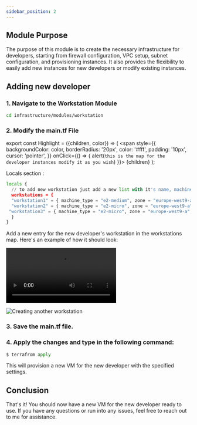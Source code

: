 ```yaml
---
sidebar_position: 2
---
```

## Module Purpose
The purpose of this module is to create the necessary infrastructure for developers, starting from firewall configuration, VPC setup, subnet configuration, and provisioning instances. It also provides the flexibility to easily add new instances for new developers or modify existing instances.

## Adding new developer
### 1. Navigate to the **Workstation Module**
```bash
cd infrastructure/modules/workstation
```

### 2. Modify the **main.tf** File


export const Highlight = ({children, color}) => (
  <span
    style={{
      backgroundColor: color,
      borderRadius: '20px',
      color: '#fff',
      padding: '10px',
      cursor: 'pointer',
    }}
    onClick={() => {
      alert(`this is the map for the developer instances modify it as you wish`)
    }}>
    {children}
  </span>
);

Locals <Highlight color="#25c2a0">section</Highlight> :



```python
locals {
  // to add new workstation just add a new list with it's name, machine_type, your prefered os and zone
  workstations = {
  "workstation1" = { machine_type = "e2-medium", zone = "europe-west9-a", tag = ["ping", "ssh","metrics"], image = "debian-cloud/debian-11", bucket_name = "uniquename" },  
  "workstation2" = { machine_type = "e2-micro", zone = "europe-west9-a", tag = ["ping", "ssh","metrics"], image = "debian-cloud/debian-11", bucket_name = "uniquename" },
 "workstation3" = { machine_type = "e2-micro", zone = "europe-west9-a", tag = ["ping", "ssh"], image = "debian-cloud/debian-11", bucket_name = "uniquename" }
  }
}
```
Add a new entry for the new developer's workstation in the workstations map. Here's an example of how it should look:

![Creating another workstation](https://user-images.githubusercontent.com/62959061/229340280-1b1614f1-7140-4274-b8df-a177f1aecf0c.mov)

![Creating another workstation](/g.gif)

### 3. Save the **main.tf** file.

### 4. Apply the changes and type in the following command:

```python
$ terrafrom apply
```

This will provision a new VM for the new developer with the specified settings.

## Conclusion

That's it! You should now have a new VM for the new developer ready to use. If you have any questions or run into any issues, feel free to reach out to me for assistance.
